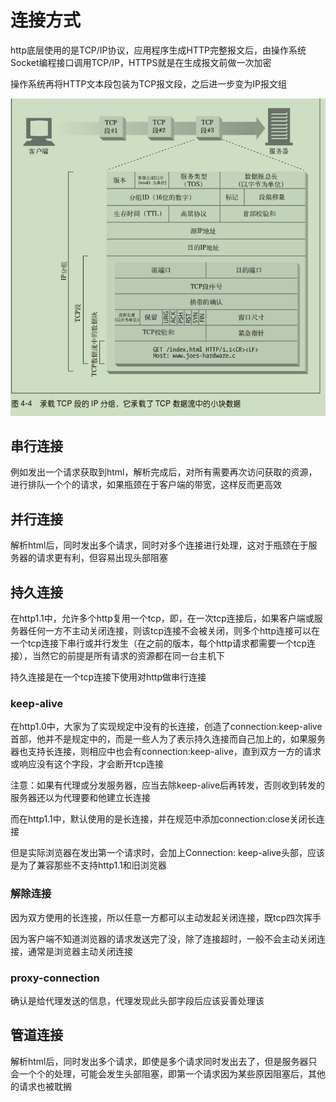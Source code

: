 # 连接方式
http底层使用的是TCP/IP协议，应用程序生成HTTP完整报文后，由操作系统Socket编程接口调用TCP/IP，HTTPS就是在生成报文前做一次加密

操作系统再将HTTP文本段包装为TCP报文段，之后进一步变为IP报文组

![](img/10.png)

## 串行连接
例如发出一个请求获取到html，解析完成后，对所有需要再次访问获取的资源，进行排队一个个的请求，如果瓶颈在于客户端的带宽，这样反而更高效

## 并行连接
解析html后，同时发出多个请求，同时对多个连接进行处理，这对于瓶颈在于服务器的请求更有利，但容易出现头部阻塞

## 持久连接
在http1.1中，允许多个http复用一个tcp，即，在一次tcp连接后，如果客户端或服务器任何一方不主动关闭连接，则该tcp连接不会被关闭，则多个http连接可以在一个tcp连接下串行或并行发生（在之前的版本，每个http请求都需要一个tcp连接），当然它的前提是所有请求的资源都在同一台主机下

持久连接是在一个tcp连接下使用对http做串行连接

### keep-alive
在http1.0中，大家为了实现规定中没有的长连接，创造了connection:keep-alive首部，他并不是规定中的，而是一些人为了表示持久连接而自己加上的，如果服务器也支持长连接，则相应中也会有connection:keep-alive，直到双方一方的请求或响应没有这个字段，才会断开tcp连接

注意：如果有代理或分发服务器，应当去除keep-alive后再转发，否则收到转发的服务器还以为代理要和他建立长连接

而在http1.1中，默认使用的是长连接，并在规范中添加connection:close关闭长连接

但是实际浏览器在发出第一个请求时，会加上Connection: keep-alive头部，应该是为了兼容那些不支持http1.1和旧浏览器

### 解除连接
因为双方使用的长连接，所以任意一方都可以主动发起关闭连接，既tcp四次挥手

因为客户端不知道浏览器的请求发送完了没，除了连接超时，一般不会主动关闭连接，通常是浏览器主动关闭连接

### proxy-connection
确认是给代理发送的信息，代理发现此头部字段后应该妥善处理该

## 管道连接
解析html后，同时发出多个请求，即使是多个请求同时发出去了，但是服务器只会一个个的处理，可能会发生头部阻塞，即第一个请求因为某些原因阻塞后，其他的请求也被耽搁
